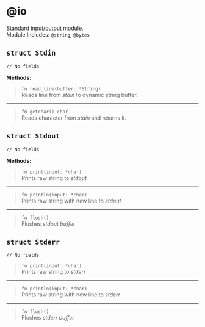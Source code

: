 # @io
Standard input/output module. <br/>
Module Includes: `@string`, `@bytes`

## `struct Stdin`
```deen
// No fields
```

**Methods:**
> `fn read_line(buffer: *String)` <br/>
> Reads line from _stdin_ to dynamic string buffer.
----
> `fn getchar() char` <br/>
> Reads character from _stdin_ and returns it.

## `struct Stdout`
```deen
// No fields
```

**Methods:**
> `fn print(input: *char)` <br/>
> Prints raw string to _stdout_
----
> `fn println(input: *char)` <br/>
> Prints raw string with new line to _stdout_
----
> `fn flush()` <br/>
> Flushes _stdout buffer_

## `struct Stderr`
```deen
// No fields
```

> `fn print(input: *char)` <br/>
> Prints raw string to _stderr_
----
> `fn println(input: *char)` <br/>
> Prints raw string with new line to _stderr_
----
> `fn flush()` <br/>
> Flushes _stderr buffer_
